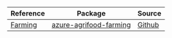 | Reference | Package | Source |
|---|---|---|
|[Farming](agrifood-farming-readme.md)|[azure-agrifood-farming](https://pypi.org/project/azure-agrifood-farming)|[Github](https://github.com/Azure/azure-sdk-for-python/blob/main/sdk/agrifood/azure-agrifood-farming)|
